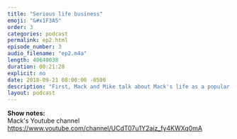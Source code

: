 ```yaml
---
title: "Serious life business"
emoji: "&#x1F3A5"
order: 3
categories: podcast
permalink: ep2.html
episode_number: 3
audio_filename: "ep2.m4a"
length: 40640038
duration: 00:21:28
explicit: no
date: 2018-09-21 08:00:00 -0500
description: "First, Mack and Mike talk about Mack's life as a popular vlogger and how he tries to maintain control over his life narrative. Then, they delve into how human memories, technology, and the New Experience Initiative (NIN) are altering their lives and decisions. They also get a new theme song and sponsor."
layout: podcast
---
```


<b>Show notes:</b>
<br />
Mack's Youtube channel <a href="https://www.youtube.com/channel/UCdT07u1Y2aiz_fy4KWXq0mA">https://www.youtube.com/channel/UCdT07u1Y2aiz_fy4KWXq0mA</a>
<br />
<br />
